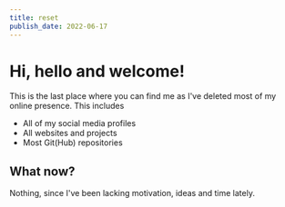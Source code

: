 ```yaml
---
title: reset
publish_date: 2022-06-17
---
```


# Hi, hello and welcome!

This is the last place where you can find me as I've deleted most of my online presence. This includes

- All of my social media profiles
- All websites and projects
- Most Git(Hub) repositories

## What now?

Nothing, since I've been lacking motivation, ideas and time lately.
